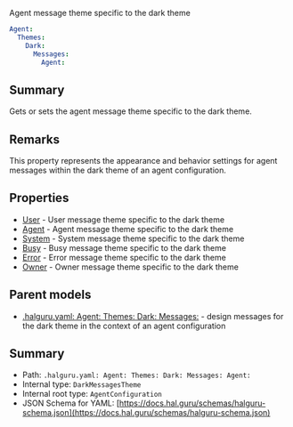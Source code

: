 <!--
title: Agent
description: Agent message theme specific to the dark theme
version: 1.39.0
generated: true
date: 2025-04-24
node: This file is generated by the command-line program: `halguru manual -c -m`
-->


Agent message theme specific to the dark theme

```yaml
Agent:
  Themes:
    Dark:
      Messages:
        Agent:
```

## Summary

Gets or sets the agent message theme specific to the dark theme.

## Remarks

This property represents the appearance and behavior settings for agent messages within the dark theme of an agent configuration.

## Properties

* [User]((halguru)-agent-themes-dark-messages-user.md) - User message theme specific to the dark theme
* [Agent]((halguru)-agent-themes-dark-messages-agent.md) - Agent message theme specific to the dark theme
* [System]((halguru)-agent-themes-dark-messages-system.md) - System message theme specific to the dark theme
* [Busy]((halguru)-agent-themes-dark-messages-busy.md) - Busy message theme specific to the dark theme
* [Error]((halguru)-agent-themes-dark-messages-error.md) - Error message theme specific to the dark theme
* [Owner]((halguru)-agent-themes-dark-messages-owner.md) - Owner message theme specific to the dark theme

## Parent models

* [.halguru.yaml: Agent: Themes: Dark: Messages:]((halguru)-agent-themes-dark-messages.md) - design messages for the dark theme in the context of an agent configuration

## Summary

* Path: `.halguru.yaml: Agent: Themes: Dark: Messages: Agent:`
* Internal type: `DarkMessagesTheme`
* Internal root type: `AgentConfiguration`
* JSON Schema for YAML: [https://docs.hal.guru/schemas/halguru-schema.json](https://docs.hal.guru/schemas/halguru-schema.json)
